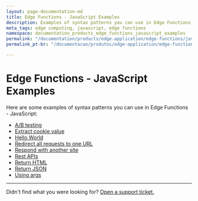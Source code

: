 ```yaml
---
layout: page-documentation-md
title: Edge Functions - JavaScript Examples
description: Examples of syntax patterns you can use in Edge Functions - JavaScript.
meta_tags: edge computing, javascript, edge functions
namespace: documentation_products_edge_functions_javascript_examples
permalink: "/documentation/products/edge-application/edge-functions/javascript-examples/"
permalink_pt-br: "/documentacao/produtos/edge-application/edge-functions/javascript-examples/"

---
```

# Edge Functions - JavaScript Examples

Here are some examples of syntax patterns you can use in Edge Functions - JavaScript:

* [A/B testing](https://www.azion.com/en/documentation/products/edge-application/edge-functions/javascript-examples/ab-testing/)
* [Extract cookie value](https://www.azion.com/en/documentation/products/edge-functions/javascript-examples/cookie-value/)
* [Hello World](https://www.azion.com/pt-br/documentacao/produtos/edge-application/edge-functions/javascript-examples/hello-world/)
* [Redirect all requests to one URL](https://www.azion.com/en/documentation/products/edge-application/edge-functions/javascript-examples/redirect-requests/)
* [Respond with another site](https://www.azion.com/en/documentation/products/edge-application/edge-functions/javascript-examples/respond-site/)
* [Rest APIs](https://www.azion.com/en/documentation/products/edge-functions/javascript-examples/rest-apis)
* [Return HTML](https://www.azion.com/en/documentation/products/edge-functions/javascript-examples/return-html/)
* [Return JSON](https://www.azion.com/en/documentation/products/edge-functions/javascript-examples/return-json/)
* [Using args](https://www.azion.com/en/documentation/products/edge-functions/javascript-examples/using-args)

***

Didn't find what you were looking for? [Open a support ticket.](https://tickets.azion.com/)